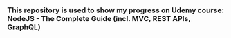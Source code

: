 ### This repository is used to show my progress on Udemy course: NodeJS - The Complete Guide (incl. MVC, REST APIs, GraphQL)
